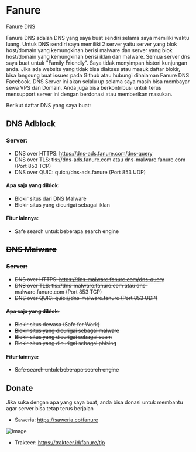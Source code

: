 # Fanure
Fanure DNS

Fanure DNS adalah DNS yang saya buat sendiri selama saya memiliki waktu luang. Untuk DNS sendiri saya memiliki 2 server yaitu server yang blok host/domain yang kemungkinan berisi malware dan server yang blok host/domain yang kemungkinan berisi iklan dan malware. Semua server dns saya buat untuk "Family Friendly". Saya tidak menyimpan histori kunjungan anda. Jika ada website yang tidak bisa diakses atau masuk daftar blokir, bisa langsung buat issues pada Github atau hubungi dihalaman Fanure DNS Facebook. DNS Server ini akan selalu up selama saya masih bisa membayar sewa VPS dan Domain. Anda juga bisa berkontribusi untuk terus mensupport server ini dengan berdonasi atau memberikan masukan.

Berikut daftar DNS yang saya buat:

## DNS Adblock
### Server: 
- DNS over HTTPS: https://dns-ads.fanure.com/dns-query
- DNS over TLS: tls://dns-ads.fanure.com atau dns-malware.fanure.com (Port 853 TCP)
- DNS over QUIC: quic://dns-ads.fanure (Port 853 UDP)

#### Apa saja yang diblok:
- Blokir situs dari DNS Malware
- Blokir situs yang dicurigai sebagai iklan

#### Fitur lainnya:
- Safe search untuk beberapa search engine

## ~~DNS Malware~~
### ~~Server:~~
- ~~DNS over HTTPS: https://dns-malware.fanure.com/dns-query~~
- ~~DNS over TLS: tls://dns-malware.fanure.com atau dns-malware.fanure.com (Port 853 TCP)~~
- ~~DNS over QUIC: quic://dns-malware.fanure (Port 853 UDP)~~

#### ~~Apa saja yang diblok:~~
- ~~Blokir situs dewasa (Safe for Work)~~
- ~~Blokir situs yang dicurigai sebagai malware~~
- ~~Blokir situs yang dicurigai sebagai scam~~
- ~~Blokir situs yang dicurigai sebagai phising~~

#### ~~Fitur lainnya:~~
- ~~Safe search untuk beberapa search engine~~

## Donate
Jika suka dengan apa yang saya buat, anda bisa donasi untuk membantu agar server bisa tetap terus berjalan
- Saweria: https://saweria.co/fanure

![image](https://user-images.githubusercontent.com/72237814/194790620-be2b165d-ce0c-46fe-8bc6-3e5ae9e09aff.png)

- Trakteer: https://trakteer.id/fanure/tip
